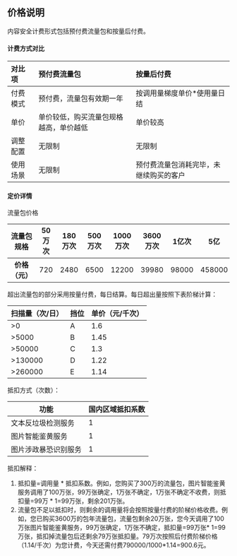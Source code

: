 ## 价格说明

内容安全计费形式包括预付费流量包和按量后付费。

#### 计费方式对比

| 对比项   | 预付费流量包                           | 按量后付费                             |
| :------- | :------------------------------------- | :------------------------------------- |
| 付费模式 | 预付费，流量包有效期一年               | 按调用量梯度单价*使用量日结            |
| 单价     | 单价较低，购买流量包规格越高，单价越低 | 单价较高                               |
| 调整配置 | 无限制                                 | 无限制                                 |
| 使用场景 | 无限制                                 | 预付费流量包消耗完毕，未继续购买的客户 |

#### 定价详情

流量包价格

| **流量包规格** | 50万次 | 180万次 | 500万次 | 1000万次 | 3600万次 | 1亿次 | 5亿    |
| :------------: | ------ | ------- | ------- | -------- | -------- | ----- | ------ |
| **价格（元）** | 720    | 2480    | 6500    | 12200    | 39980    | 98000 | 458000 |



超出流量包的部分采用按量付费，每日结算。每日超出量按照下表阶梯计算：

| **扫描量（次/日）** | **挡位** | **单价（元/千次）** |
| ------------------- | -------- | ------------------- |
| >0                  | A        | 1.6                 |
| >5000               | B        | 1.45                |
| >50000              | C        | 1.3                 |
| >130000             | D        | 1.22                |
| >260000             | E        | 1.14                |

抵扣方式（次数）：

| 功能                 | 国内区域抵扣系数 |
| -------------------- | ---------------- |
| 文本反垃圾检测服务   | 1                |
| 图片智能鉴黄服务     | 1                |
| 图片涉政暴恐识别服务 | 1                |

抵扣解释：

1. 抵扣量=调用量 * 抵扣系数。例如，您购买了300万的流量包，图片智能鉴黄服务调用了100万张，99万张确定，1万张不确定，1万张不确定不收费，则抵扣量=99万 * 1=99万张，剩余201万张。
2. 流量包不足以抵扣时，则剩余的调用量将会按照按量付费的阶梯价格收费。例如，您已购买3600万的包年流量包，流量包剩余20万张，您今天调用了100万张图片智能鉴黄服务，99万张确定，1万张不确定，抵扣量=99万张* 1=99万张，抵扣掉流量包后还剩余79万张抵扣量。79万次按照后付费阶梯价格（1.14/千次）为您计费，今天还需付费790000/1000*1.14=900.6元。

